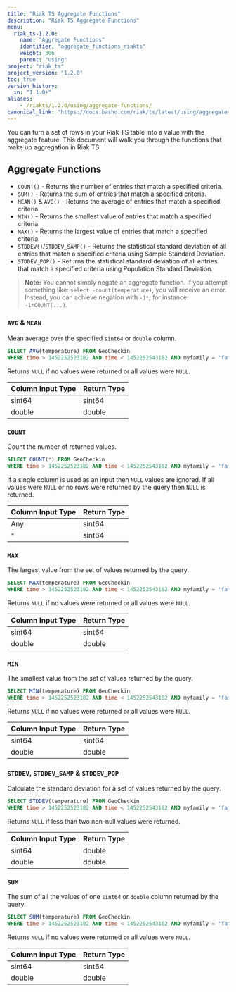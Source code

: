```yaml
---
title: "Riak TS Aggregate Functions"
description: "Riak TS Aggregate Functions"
menu:
  riak_ts-1.2.0:
    name: "Aggregate Functions"
    identifier: "aggregate_functions_riakts"
    weight: 306
    parent: "using"
project: "riak_ts"
project_version: "1.2.0"
toc: true
version_history:
  in: "1.1.0+"
aliases:
    - /riakts/1.2.0/using/aggregate-functions/
canonical_link: "https://docs.basho.com/riak/ts/latest/using/aggregate-functions"
---
```



[arithmetic]: ../arithmetic-operations


You can turn a set of rows in your Riak TS table into a value with the aggregate feature. This document will walk you through the functions that make up aggregation in Riak TS. 


## Aggregate Functions

* `COUNT()` - Returns the number of entries that match a specified criteria.
* `SUM()` - Returns the sum of entries that match a specified criteria.
* `MEAN()` & `AVG()` - Returns the average of entries that match a specified criteria.
* `MIN()` - Returns the smallest value of entries that match a specified criteria.
* `MAX()` - Returns the largest value of entries that match a specified criteria.
* `STDDEV()`/`STDDEV_SAMP()` - Returns the statistical standard deviation of all entries that match a specified criteria using Sample Standard Deviation.
* `STDDEV_POP()` - Returns the statistical standard deviation of all entries that match a specified criteria using Population Standard Deviation.

>**Note:** You cannot simply negate an aggregate function. If you attempt something like: `select -count(temperature)`, you will receive an error. Instead, you can achieve negation with `-1*`; for instance: `-1*COUNT(...)`.



### `AVG` & `MEAN`

Mean average over the specified `sint64` or `double` column.

```sql
SELECT AVG(temperature) FROM GeoCheckin
WHERE time > 1452252523182 AND time < 1452252543182 AND myfamily = 'family1' AND myseries = 'series1'
```

Returns `NULL` if no values were returned or all values were `NULL`.

| Column Input Type | Return Type |
|------------|-------------|
| sint64 | sint64 |
| double | double |


### `COUNT`

Count the number of returned values.

```sql
SELECT COUNT(*) FROM GeoCheckin
WHERE time > 1452252523182 AND time < 1452252543182 AND myfamily = 'family1' AND myseries = 'series1'
```

If a single column is used as an input then `NULL` values are ignored. If all values were `NULL` or no rows were returned by the query then `NULL` is returned.

| Column Input Type | Return Type |
|------------|-------------|
| Any | sint64 |
| `*` | sint64 |


### `MAX`

The largest value from the set of values returned by the query.

```sql
SELECT MAX(temperature) FROM GeoCheckin
WHERE time > 1452252523182 AND time < 1452252543182 AND myfamily = 'family1' AND myseries = 'series1'
```

Returns `NULL` if no values were returned or all values were `NULL`.

| Column Input Type | Return Type |
|------------|-------------|
| sint64 | sint64 |
| double | double |


### `MIN`

The smallest value from the set of values returned by the query.

```sql
SELECT MIN(temperature) FROM GeoCheckin
WHERE time > 1452252523182 AND time < 1452252543182 AND myfamily = 'family1' AND myseries = 'series1'
```

Returns `NULL` if no values were returned or all values were `NULL`.

| Column Input Type | Return Type |
|------------|-------------|
| sint64 | sint64 |
| double | double |


### `STDDEV`, `STDDEV_SAMP` & `STDDEV_POP`

Calculate the standard deviation for a set of values returned by the query.

```sql
SELECT STDDEV(temperature) FROM GeoCheckin
WHERE time > 1452252523182 AND time < 1452252543182 AND myfamily = 'family1' AND myseries = 'series1'
```

Returns `NULL` if less than two non-null values were returned.

| Column Input Type | Return Type |
|------------|-------------|
| sint64 | double |
| double | double |


### `SUM`

The sum of all the values of one `sint64` or `double` column returned by the query.

```sql
SELECT SUM(temperature) FROM GeoCheckin
WHERE time > 1452252523182 AND time < 1452252543182 AND myfamily = 'family1' AND myseries = 'series1'
```

Returns `NULL` if no values were returned or all values were `NULL`.

| Column Input Type | Return Type |
|------------|-------------|
| sint64 | sint64 |
| double | double |

